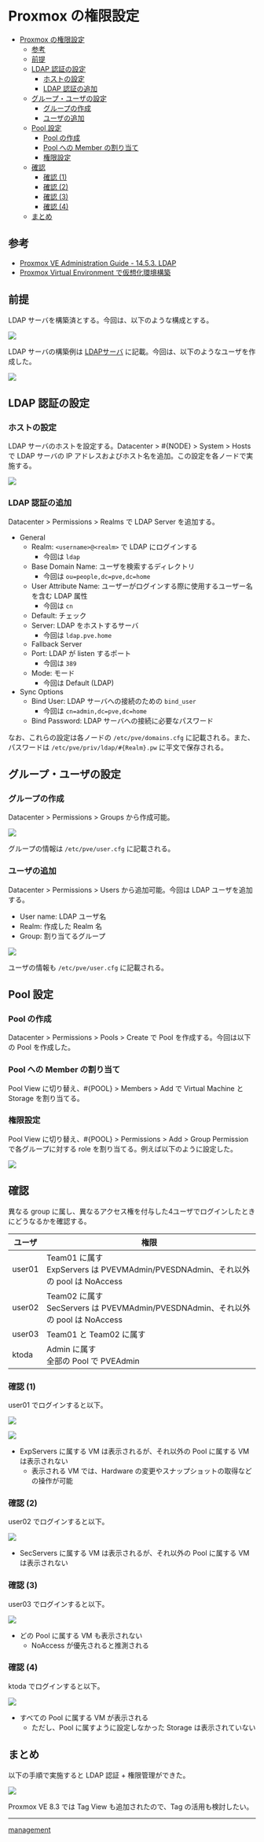 # Proxmox の権限設定

- [Proxmox の権限設定](#proxmox-の権限設定)
  - [参考](#参考)
  - [前提](#前提)
  - [LDAP 認証の設定](#ldap-認証の設定)
    - [ホストの設定](#ホストの設定)
    - [LDAP 認証の追加](#ldap-認証の追加)
  - [グループ・ユーザの設定](#グループユーザの設定)
    - [グループの作成](#グループの作成)
    - [ユーザの追加](#ユーザの追加)
  - [Pool 設定](#pool-設定)
    - [Pool の作成](#pool-の作成)
    - [Pool への Member の割り当て](#pool-への-member-の割り当て)
    - [権限設定](#権限設定)
  - [確認](#確認)
    - [確認 (1)](#確認-1)
    - [確認 (2)](#確認-2)
    - [確認 (3)](#確認-3)
    - [確認 (4)](#確認-4)
  - [まとめ](#まとめ)


## 参考
- [Proxmox VE Administration Guide - 14.5.3. LDAP](https://pve.proxmox.com/pve-docs/pve-admin-guide.html#user-realms-ldap)
- [Proxmox Virtual Environment で仮想化環境構築](https://engineers.fenrir-inc.com/entry/2018/12/06/110000)

## 前提
LDAP サーバを構築済とする。今回は、以下のような構成とする。

![](fig/01_config.png)

LDAP サーバの構築例は [LDAPサーバ](../../../Application/LDAP/) に記載。今回は、以下のようなユーザを作成した。

![](fig/02_ldap_user.png)

## LDAP 認証の設定
### ホストの設定
LDAP サーバのホストを設定する。Datacenter > #{NODE} > System > Hosts で LDAP サーバの IP アドレスおよびホスト名を追加。この設定を各ノードで実施する。

![](fig/03_host_settings.png)

### LDAP 認証の追加
Datacenter > Permissions > Realms で LDAP Server を追加する。

- General
  - Realm: `<username>@<realm>` で LDAP にログインする
    - 今回は `ldap`
  - Base Domain Name: ユーザを検索するディレクトリ
    - 今回は `ou=people,dc=pve,dc=home`
  - User Attribute Name: ユーザーがログインする際に使用するユーザー名を含む LDAP 属性
    - 今回は `cn`
  - Default: チェック
  - Server: LDAP をホストするサーバ
    - 今回は `ldap.pve.home`
  - Fallback Server
  - Port: LDAP が listen するポート
    - 今回は `389`
  - Mode: モード
    - 今回は Default (LDAP)
- Sync Options
  - Bind User: LDAP サーバへの接続のための `bind_user`
    - 今回は `cn=admin,dc=pve,dc=home`
  - Bind Password: LDAP サーバへの接続に必要なパスワード

なお、これらの設定は各ノードの `/etc/pve/domains.cfg` に記載される。また、パスワードは `/etc/pve/priv/ldap/#{Realm}.pw` に平文で保存される。



## グループ・ユーザの設定
### グループの作成
Datacenter > Permissions > Groups から作成可能。

![](fig/04_groups.png)

グループの情報は `/etc/pve/user.cfg` に記載される。

### ユーザの追加
Datacenter > Permissions > Users から追加可能。今回は LDAP ユーザを追加する。

- User name: LDAP ユーザ名
- Realm: 作成した Realm 名
- Group: 割り当てるグループ

![](fig/05_users.png)

ユーザの情報も `/etc/pve/user.cfg` に記載される。

## Pool 設定
### Pool の作成
Datacenter > Permissions > Pools > Create で Pool を作成する。今回は以下の Pool を作成した。


### Pool への Member の割り当て
Pool View に切り替え、#{POOL} > Members > Add で Virtual Machine と Storage を割り当てる。

### 権限設定
Pool View に切り替え、#{POOL} > Permissions > Add > Group Permission で各グループに対する role を割り当てる。例えば以下のように設定した。

![](fig/06_pool_permissions.png)

## 確認
異なる group に属し、異なるアクセス権を付与した4ユーザでログインしたときにどうなるかを確認する。

|ユーザ|権限|
|---|---|
|user01|Team01 に属す <br> ExpServers は PVEVMAdmin/PVESDNAdmin、それ以外の pool は NoAccess|
|user02|Team02 に属す <br> SecServers は PVEVMAdmin/PVESDNAdmin、それ以外の pool は NoAccess|
|user03|Team01 と Team02 に属す |
|ktoda|Admin に属す <br> 全部の Pool で PVEAdmin |

### 確認 (1)
user01 でログインすると以下。

![](fig/07_example_user01.png)

![](fig/08_example_user01_vm.png)

- ExpServers に属する VM は表示されるが、それ以外の Pool に属する VM は表示されない
  - 表示される VM では、Hardware の変更やスナップショットの取得などの操作が可能

### 確認 (2)
user02 でログインすると以下。

![](fig/09_example_user02.png)

- SecServers に属する VM は表示されるが、それ以外の Pool に属する VM は表示されない

### 確認 (3)
user03 でログインすると以下。

![](fig/10_example_user03.png)

- どの Pool に属する VM も表示されない
  - NoAccess が優先されると推測される

### 確認 (4)
ktoda でログインすると以下。

![](fig/11_example_ktoda.png)

- すべての Pool に属する VM が表示される
  - ただし、Pool に属すように設定しなかった Storage は表示されていない

## まとめ
以下の手順で実施すると LDAP 認証 + 権限管理ができた。

![](fig/12_procedure.png)

Proxmox VE 8.3 では Tag View も追加されたので、Tag の活用も検討したい。

---

[management](../README.md)
